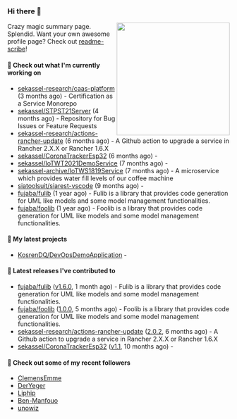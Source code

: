 ### Hi there 👋

<img align="right" src="https://github.com/KosrenDQ.png?size=512" width="256">

Crazy magic summary page. Splendid.
Want your own awesome profile page? Check out [readme-scribe](https://github.com/muesli/readme-scribe)!

#### 👷 Check out what I'm currently working on

- [sekassel-research/caas-platform](https://github.com/sekassel-research/caas-platform) (3 months ago) - Certification as a Service Monorepo
- [sekassel/STPST21Server](https://github.com/sekassel/STPST21Server) (4 months ago) - Repository for Bug Issues or Feature Requests
- [sekassel-research/actions-rancher-update](https://github.com/sekassel-research/actions-rancher-update) (6 months ago) - A Github action to upgrade a service in Rancher 2.X.X or Rancher 1.6.X
- [sekassel/CoronaTrackerEsp32](https://github.com/sekassel/CoronaTrackerEsp32) (6 months ago) - 
- [sekassel/IoTWT2021DemoService](https://github.com/sekassel/IoTWT2021DemoService) (7 months ago) - 
- [sekassel-archive/IoTWS1819Service](https://github.com/sekassel-archive/IoTWS1819Service) (7 months ago) - A microservice which provides water fill levels of our coffee machine
- [siatoolsuit/siarest-vscode](https://github.com/siatoolsuit/siarest-vscode) (9 months ago) - 
- [fujaba/fulib](https://github.com/fujaba/fulib) (1 year ago) - Fulib is a library that provides code generation for UML like models and some model management functionalities.
- [fujaba/foolib](https://github.com/fujaba/foolib) (1 year ago) - Foolib is a library that provides code generation for UML like models and some model management functionalities.

#### 🌱 My latest projects

- [KosrenDQ/DevOpsDemoApplication](https://github.com/KosrenDQ/DevOpsDemoApplication) - 

#### 🔭 Latest releases I've contributed to

- [fujaba/fulib](https://github.com/fujaba/fulib) ([v1.6.0](https://github.com/fujaba/fulib/releases/tag/v1.6.0), 1 month ago) - Fulib is a library that provides code generation for UML like models and some model management functionalities.
- [fujaba/foolib](https://github.com/fujaba/foolib) ([1.0.0](https://github.com/fujaba/foolib/releases/tag/1.0.0), 5 months ago) - Foolib is a library that provides code generation for UML like models and some model management functionalities.
- [sekassel-research/actions-rancher-update](https://github.com/sekassel-research/actions-rancher-update) ([2.0.2](https://github.com/sekassel-research/actions-rancher-update/releases/tag/2.0.2), 6 months ago) - A Github action to upgrade a service in Rancher 2.X.X or Rancher 1.6.X
- [sekassel/CoronaTrackerEsp32](https://github.com/sekassel/CoronaTrackerEsp32) ([v1.1](https://github.com/sekassel/CoronaTrackerEsp32/releases/tag/v1.1), 10 months ago) - 

#### 👯 Check out some of my recent followers

- [ClemensEmme](https://github.com/ClemensEmme)
- [DerYeger](https://github.com/DerYeger)
- [Liphip](https://github.com/Liphip)
- [Ben-Manfouo](https://github.com/Ben-Manfouo)
- [unowiz](https://github.com/unowiz)
